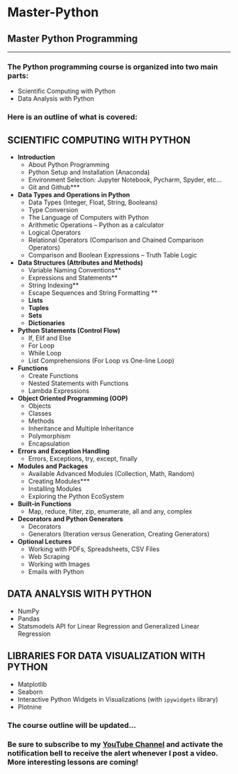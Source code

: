 # Master-Python
## Master Python Programming

<hr>

### The Python programming course is organized into two main parts:
- Scientific Computing with Python
- Data Analysis with Python

### Here is an outline of what is covered:

## SCIENTIFIC COMPUTING WITH PYTHON
- **Introduction**
  - About Python Programming
  - Python Setup and Installation (Anaconda)
  - Environment Selection: Jupyter Notebook, Pycharm, Spyder, etc…
  - Git and Github***
- **Data Types and Operations in Python**
  - Data Types (Integer, Float, String, Booleans)
  - Type Conversion
  - The Language of Computers with Python
  - Arithmetic Operations – Python as a calculator
  - Logical Operators
  - Relational Operators (Comparison and Chained Comparison Operators)
  - Comparison and Boolean Expressions – Truth Table Logic
- **Data Structures (Attributes and Methods)**
  - Variable Naming Conventions**
  - Expressions and Statements**
  - String Indexing**
  - Escape Sequences and String Formatting **
  - **Lists**
  - **Tuples**
  - **Sets**
  - **Dictionaries**
- **Python Statements (Control Flow)**
  - If, Elif and Else
  - For Loop
  - While Loop
  - List Comprehensions (For Loop vs One-line Loop)
- **Functions**
  - Create Functions
  - Nested Statements with Functions
  - Lambda Expressions
- **Object Oriented Programming (OOP)**
  - Objects
  - Classes
  - Methods
  - Inheritance and Multiple Inheritance
  - Polymorphism
  - Encapsulation
- **Errors and Exception Handling**
  - Errors, Exceptions, try, except, finally
- **Modules and Packages**
  - Available Advanced Modules (Collection, Math, Random)
  - Creating Modules***
  - Installing Modules
  - Exploring the Python EcoSystem
- **Built-in Functions**
  - Map, reduce, filter, zip, enumerate, all and any, complex
- **Decorators and Python Generators**
  - Decorators
  - Generators (Iteration versus Generation, Creating Generators)
- **Optional Lectures**
  - Working with PDFs, Spreadsheets, CSV Files
  - Web Scraping
  - Working with Images
  - Emails with Python

## DATA ANALYSIS WITH PYTHON
- NumPy
- Pandas
- Statsmodels API for Linear Regression and Generalized Linear Regression

## LIBRARIES FOR DATA VISUALIZATION WITH PYTHON
- Matplotlib
- Seaborn
- Interactive Python Widgets in Visualizations (with `ipywidgets` library)
- Plotnine 

### The course outline will be updated...

### Be sure to subscribe to my [YouTube Channel](https://www.youtube.com/c/@ElijahAppiah) and activate the notification bell to receive the alert whenever I post a video. More interesting lessons are coming!
